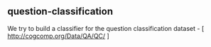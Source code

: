 ## question-classification
We try to build a classifier for the question classification dataset - [ http://cogcomp.org/Data/QA/QC/ ]
